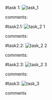 #task 1:
![task_1](https://user-images.githubusercontent.com/72196601/133911453-7a31d0ba-ea5c-4435-865d-7e048bb13568.PNG)

comments:

#task2.1:
![task_2 1](https://user-images.githubusercontent.com/72196601/133911457-9e8b4758-62a2-450d-ae39-162ef99b6441.PNG)

comments:

#task2.2:
![task_2 2](https://user-images.githubusercontent.com/72196601/133911464-4664ee0b-7e4d-4e70-b516-df666ee3efbf.PNG)

comments:

#task2.3:
![task_2 3](https://user-images.githubusercontent.com/72196601/133911465-54159982-cb21-4753-9443-94c41b0f7bda.PNG)

comments:

#task3:
![task_3](https://user-images.githubusercontent.com/72196601/133911467-30925c98-3f19-4022-a3e9-5091a7219852.PNG)

comments
